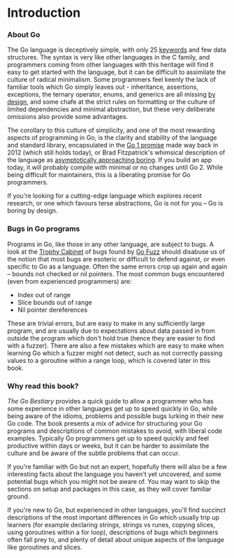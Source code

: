 # Introduction

### 

### About Go

The Go language is deceptively simple, with only 25 [keywords](https://golang.org/ref/spec#Keywords) and few data structures. The syntax is very like other languages in the C family, and programmers coming from other languages with this heritage will find it easy to get started with the language, but it can be difficult to assimilate the culture of radical minimalism. Some programmers feel keenly the lack of familiar tools which Go simply leaves out - inheritance, assertions, exceptions, the ternary operator, enums, and generics are all missing [by design](https://golang.org/doc/faq#Why_doesnt_Go_have_feature_X), and some chafe at the strict rules on formatting or the culture of limited dependencies and minimal abstraction, but these very deliberate omissions also provide some advantages.

The corollary to this culture of simplicity, and one of the most rewarding aspects of programming in Go, is the clarity and stability of the language and standard library, encapsulated in the [Go 1 promise](https://golang.org/doc/go1compat) made way back in 2012 \(which still holds today\), or Brad Fitzpatrick's whimsical description of the language as [asymptotically approaching boring](https://golangnews.com/stories/845-video-introducing-go-1.6-asymptotically-approaching-boring-by-brad-fitzpatrick). If you build an app today, it will probably compile with minimal or no changes until Go 2. While being difficult for maintainers, this is a liberating promise for Go programmers.

If you're looking for a cutting-edge language which explores recent research, or one which favours terse abstractions, Go is not for you – Go is boring by design.

### Bugs in Go programs

Programs in Go, like those in any other language, are subject to bugs. A look at the [Trophy Cabinet](https://github.com/dvyukov/go-fuzz#trophies) of bugs found by [Go Fuzz](https://github.com/dvyukov/go-fuzz) should disabuse us of the notion that most bugs are esoteric or difficult to defend against, or even specific to Go as a language. Often the same errors crop up again and again – bounds not checked or nil pointers. The most common bugs encountered \(even from experienced programmers\) are:

* Index out of range 
* Slice bounds out of range
* Nil pointer dereferences

These are trivial errors, but are easy to make in any sufficiently large program, and are usually due to expectations about data passed in from outside the program which don't hold true \(hence they are easier to find with a fuzzer\). There are also a few mistakes which are easy to make when learning Go which a fuzzer might not detect, such as not correctly passing values to a goroutine within a range loop, which is covered later in this book.

### Why read this book?

_The Go Bestiary_ provides a quick guide to allow a programmer who has some experience in other languages get up to speed quickly in Go, while being aware of the idioms, problems and possible bugs lurking in their new Go code. The book presents a mix of advice for structuring your Go programs and descriptions of common mistakes to avoid, with liberal code examples. Typically Go programmers get up to speed quickly and feel productive within days or weeks, but it can be harder to assimilate the culture and be aware of the subtle problems that can occur.

If you're familiar with Go but not an expert, hopefully there will also be a few interesting facts about the language you haven't yet uncovered, and some potential bugs which you might not be aware of. You may want to skip the sections on setup and packages in this case, as they will cover familiar ground.

If you're new to Go, but experienced in other languages, you'll find succinct descriptions of the most important differences in Go which usually trip up learners \(for example declaring strings, strings vs runes, copying slices, using goroutines within a for loop\), descriptions of bugs which beginners often fall prey to, and plenty of detail about unique aspects of the language like goroutines and slices.

